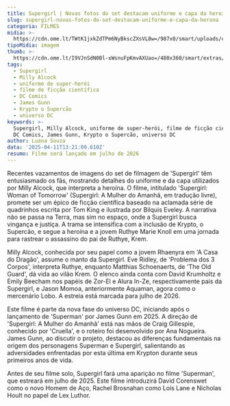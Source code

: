 ```yaml
---
title: Supergirl | Novas fotos do set destacam uniforme e capa da heroína
slug: supergirl-novas-fotos-do-set-destacam-uniforme-e-capa-da-herona
categoria: FILMES
midia: >-
  https://cdn.ome.lt/TWtK1jxkZdTPm6NyBkscZXsVL8w=/987x0/smart/uploads/conteudo/fotos/OMELETE_CAPA_-_2025-04-11T100844.448.png
tipoMidia: imagem
thumb: >-
  https://cdn.ome.lt/I9VJnSdN0Bl-xWsnuFpKmvAXUao=/480x360/smart/extras/conteudos/omelete_THUMB_-_2025-04-11T100829.286.png
tags:
  - Supergirl
  - Milly Alcock
  - uniforme de super-herói
  - filme de ficção científica
  - DC Comics
  - James Gunn
  - Krypto o Supercão
  - universo DC
keywords: >-
  Supergirl, Milly Alcock, uniforme de super-herói, filme de ficção científica,
  DC Comics, James Gunn, Krypto o Supercão, universo DC
author: Luana Souza
data: '2025-04-11T13:21:09.610Z'
resumo: Filme será lançado em julho de 2026
---
```


Recentes vazamentos de imagens do set de filmagem de 'Supergirl' têm entusiasmado os fãs, mostrando detalhes do uniforme e da capa utilizados por Milly Alcock, que interpreta a heroína. O filme, intitulado 'Supergirl: Woman of Tomorrow' (Supergirl: A Mulher do Amanhã, em tradução livre), promete ser um épico de ficção científica baseado na aclamada série de quadrinhos escrita por Tom King e ilustrada por Bilquis Eveley. A narrativa não se passa na Terra, mas sim no espaço, onde a Supergirl busca vingança e justiça. A trama se intensifica com a inclusão de Krypto, o Supercão, e segue a heroína e a jovem Ruthye Marie Knoll em uma jornada para rastrear o assassino do pai de Ruthye, Krem.

Milly Alcock, conhecida por seu papel como a jovem Rhaenyra em 'A Casa do Dragão', assume o manto da Supergirl. Eve Ridley, de 'Problema dos 3 Corpos', interpreta Ruthye, enquanto Matthias Schoenaerts, de 'The Old Guard', dá vida ao vilão Krem. O elenco ainda conta com David Krumholtz e Emily Beecham nos papéis de Zor-El e Alura In-Ze, respectivamente pais da Supergirl, e Jason Momoa, anteriormente Aquaman, agora como o mercenário Lobo. A estreia está marcada para julho de 2026.

Este filme é parte da nova fase do universo DC, iniciando após o lançamento de 'Superman' por James Gunn em 2025. A direção de 'Supergirl: A Mulher do Amanhã' está nas mãos de Craig Gillespie, conhecido por 'Cruella', e o roteiro foi desenvolvido por Ana Nogueira. James Gunn, ao discutir o projeto, destacou as diferenças fundamentais na origem dos personagens Superman e Supergirl, salientando as adversidades enfrentadas por esta última em Krypton durante seus primeiros anos de vida.

Antes de seu filme solo, Supergirl fará uma aparição no filme 'Superman', que estreará em julho de 2025. Este filme introduzirá David Corenswet como o novo Homem de Aço, Rachel Brosnahan como Lois Lane e Nicholas Hoult no papel de Lex Luthor.
